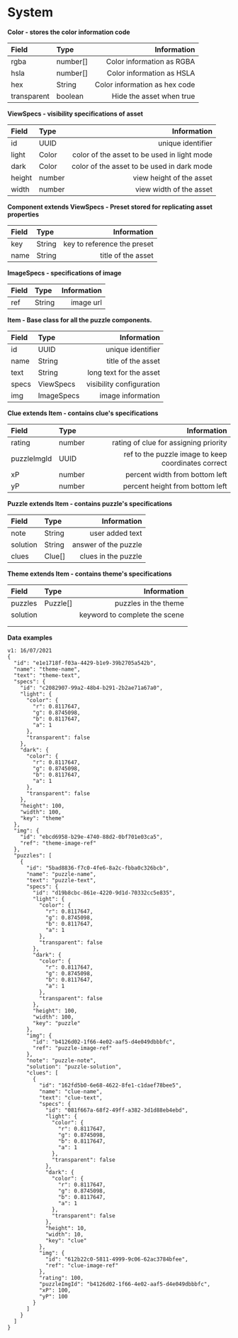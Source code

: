 # System

**Color - stores the color information code**

| Field | Type | Information |
| :--- | :--- | ---: |
| rgba | number\[\] | Color information as RGBA |
| hsla | number\[\] | Color information as HSLA |
| hex | String | Color information as hex code |
| transparent | boolean | Hide the asset when true |

**ViewSpecs - visibility specifications of asset**

| Field | Type | Information |
| :--- | :--- | ---: |
| id | UUID | unique identifier |
| light | Color | color of the asset to be used in light mode |
| dark | Color | color of the asset to be used in dark mode |
| height | number | view height of the asset |
| width | number | view width of the asset |

**Component extends ViewSpecs - Preset stored for replicating asset properties**

| Field | Type | Information |
| :--- | :--- | ---: |
| key | String | key to reference the preset |
| name | String | title of the asset |

**ImageSpecs - specifications of image**

| Field | Type | Information |
| :--- | :--- | ---: |
| ref | String | image url |

**Item - Base class for all the puzzle components.**

| Field | Type | Information |
| :--- | :--- | ---: |
| id | UUID | unique identifier |
| name | String | title of the asset |
| text | String | long text for the asset |
| specs | ViewSpecs | visibility configuration |
| img | ImageSpecs | image information |

**Clue extends Item - contains clue's specifications**

| Field | Type | Information |
| :--- | :--- | ---: |
| rating | number | rating of clue for assigning priority |
| puzzleImgId | UUID | ref to the puzzle image to keep coordinates correct |
| xP | number | percent width from bottom left |
| yP | number | percent height from bottom left |

**Puzzle extends Item - contains puzzle's specifications**

| Field | Type | Information |
| :--- | :--- | ---: |
| note | String | user added text |
| solution | String | answer of the puzzle |
| clues | Clue\[\] | clues in the puzzle |

**Theme extends Item - contains theme's specifications**

| Field | Type | Information |
| :--- | :--- | ---: |
| puzzles | Puzzle\[\] | puzzles in the theme |
| solution |  | keyword to complete the scene  |
|  |  |  |
|  |  |  |

**Data** **examples**

```text
v1: 16/07/2021
{
  "id": "e1e1718f-f03a-4429-b1e9-39b2705a542b",
  "name": "theme-name",
  "text": "theme-text",
  "specs": {
    "id": "c2082907-99a2-48b4-b291-2b2ae71a67a0",
    "light": {
      "color": {
        "r": 0.8117647,
        "g": 0.8745098,
        "b": 0.8117647,
        "a": 1
      },
      "transparent": false
    },
    "dark": {
      "color": {
        "r": 0.8117647,
        "g": 0.8745098,
        "b": 0.8117647,
        "a": 1
      },
      "transparent": false
    },
    "height": 100,
    "width": 100,
    "key": "theme"
  },
  "img": {
    "id": "ebcd6958-b29e-4740-88d2-0bf701e03ca5",
    "ref": "theme-image-ref"
  },
  "puzzles": [
    {
      "id": "5bad8836-f7c0-4fe6-8a2c-fbba0c326bcb",
      "name": "puzzle-name",
      "text": "puzzle-text",
      "specs": {
        "id": "d19b8cbc-861e-4220-9d1d-70332cc5e835",
        "light": {
          "color": {
            "r": 0.8117647,
            "g": 0.8745098,
            "b": 0.8117647,
            "a": 1
          },
          "transparent": false
        },
        "dark": {
          "color": {
            "r": 0.8117647,
            "g": 0.8745098,
            "b": 0.8117647,
            "a": 1
          },
          "transparent": false
        },
        "height": 100,
        "width": 100,
        "key": "puzzle"
      },
      "img": {
        "id": "b4126d02-1f66-4e02-aaf5-d4e049dbbbfc",
        "ref": "puzzle-image-ref"
      },
      "note": "puzzle-note",
      "solution": "puzzle-solution",
      "clues": [
        {
          "id": "162fd5b0-6e68-4622-8fe1-c1daef78bee5",
          "name": "clue-name",
          "text": "clue-text",
          "specs": {
            "id": "081f667a-68f2-49ff-a382-3d1d88eb4ebd",
            "light": {
              "color": {
                "r": 0.8117647,
                "g": 0.8745098,
                "b": 0.8117647,
                "a": 1
              },
              "transparent": false
            },
            "dark": {
              "color": {
                "r": 0.8117647,
                "g": 0.8745098,
                "b": 0.8117647,
                "a": 1
              },
              "transparent": false
            },
            "height": 10,
            "width": 10,
            "key": "clue"
          },
          "img": {
            "id": "612b22c0-5811-4999-9c06-62ac3784bfee",
            "ref": "clue-image-ref"
          },
          "rating": 100,
          "puzzleImgId": "b4126d02-1f66-4e02-aaf5-d4e049dbbbfc",
          "xP": 100,
          "yP": 100
        }
      ]
    }
  ]
}
```

